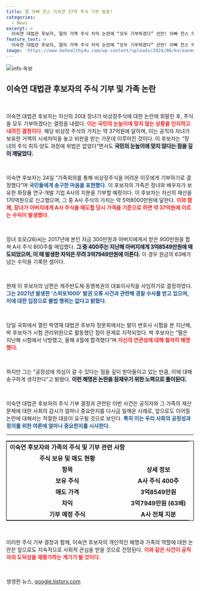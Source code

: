 ```yaml
---
title: 딸 아빠 찬스 이숙연 37억 주식 기부 발표!
categories:
  - News
excerpt: >
  이숙연 대법관 후보자, 딸의 거액 주식 차익 논란에 “모두 기부하겠다” 선언! 아빠 찬스 의혹 속에도 세금 납부는 성실, 그러나 국민 눈높이에 맞지 않는다고 자책. 박영재 후보자, 딸 관리위원 의혹에 대해 송구한 마음 전해. 클릭해서 자세한 이야기를 확인해보세요!
feature_text: >
  이숙연 대법관 후보자, 딸의 거액 주식 차익 논란에 “모두 기부하겠다” 선언! 아빠 찬스 의혹 속에도 세금 납부는 성실, 그러나 국민 눈높이에 맞지 않는다고 자책. 박영재 후보자, 딸 관리위원 의혹에 대해 송구한 마음 전해. 클릭해서 자세한 이야기를 확인해보세요!
image: 'https://www.behealthy4u.com/wp-content/uploads/2024/06/koreanews.jpg'
---
```


<p><img src="https://www.behealthy4u.com/wp-content/uploads/2024/06/koreanews.jpg" alt="info 속보" /></p>

<h2 data-ke-size="size26">이숙연 대법관 후보자의 주식 기부 및 가족 논란</h2>

<p data-ke-size="size16">&nbsp;</p>

<p>이숙연 대법관 후보자는 자신의 20대 장녀가 비상장주식에 대한 논란에 휘말린 후, 주식을 모두 기부하겠다는 결정을 내렸다. <b><span style="color: #ee2323;">이는 국민의 눈높이에 맞지 않는 상황을 인지하고 내려진 결정이다.</span></b> 해당 비상장 주식의 가치는 약 37억원에 달하며, 이는 공직자 자녀가 보유한 거액의 시세차익을 놓고 비판을 받는 가운데 이루어진 것이다. 이 후보자는 “장녀의 주식 취득·양도 과정에 위법은 없었다”면서도 <b><span style="background-color: #21538527;">국민의 눈높이에 맞지 않다는 점을 깊이 깨달았다.</span></b> </p>

<p data-ke-size="size16">&nbsp;</p>

<p>이숙연 후보자는 24일 “가족회의를 통해 비상장주식을 어려운 이웃에게 기부하기로 결정했다”며 <b><span style="color: #1a5490;">국민들에게 송구한 마음을 표현했다.</span></b> 이 후보자의 가족은 장녀와 배우자가 보유한 화장품 연구·개발 기업 A사의 지분을 기부할 예정이다. 이 후보자는 자신의 재산을 170억원으로 신고했으며, 그 중 A사 주식의 가치는 약 5억8000만원에 달한다. <b><span style="color: #ee2323;">이와 함께, 장녀가 아버지에게 A사 주식을 매도할 당시 가격을 기준으로 하면 약 37억원에 이르는 수익이 발생했다.</span></b></p>

<p data-ke-size="size16">&nbsp;</p>

<p>장녀 조모(26)씨는 2017년에 본인 자금 300만원과 아버지에게서 받은 900만원을 합쳐 A사 주식 800주를 매입했다. <b><span style="background-color: #21538527;">그 중 400주는 지난해 아버지에게 3억8549만원에 매도되었으며, 이 때 발생한 차익은 무려 3억7949만원에 이른다.</span></b> 이 경우 원금의 63배가 넘는 수익을 기록한 셈이다. </p>

<p data-ke-size="size16">&nbsp;</p>

<p>현재 이 후보자의 남편은 제주반도체·동행복권의 대표이사직을 사임하기로 결정하였다. <b><span style="color: #1a5490;">그는 2021년 발생한 ‘스피또1000’ 발권 오류 사건과 관련해 경찰 수사를 받고 있으며, 이에 대한 입장으로 불법 행위는 없다고 밝혔다.</span></b> </p>

<p data-ke-size="size16">&nbsp;</p>

<p>당일 국회에서 열린 박영재 대법관 후보자 청문회에서는 딸이 변호사 시험을 본 지난해, 박 후보자가 시험 관리위원으로 활동했던 점이 문제로 지적되었다. 박 후보자는 “딸은 지난해 시험에서 낙방했고, 올해 4월에 합격했다”며 <b><span style="color: #ee2323;">자신의 연관성에 대해 철저히 해명했다.</span></b> </p>

<p data-ke-size="size16">&nbsp;</p>

<p>하지만 그는 “공정성에 의심이 갈 수 있다는 점을 깊이 받아들이고 있는 만큼, 이에 대해 송구하게 생각한다”고 밝혔다. <b><span style="background-color: #21538527;">이런 해명은 논란을 잠재우기 위한 노력으로 풀이된다.</span></b> </p>

<p data-ke-size="size16">&nbsp;</p>

<p>이숙연 대법관 후보자의 주식 기부 결정과 관련된 이번 사건은 공직자와 그 가족의 재산 문제에 대한 사회의 감시가 얼마나 중요한지를 다시금 일깨운 사례로, 앞으로도 이어질 논란에 대해서는 적절한 대응이 요구될 것으로 보인다. <b><span style="color: #1a5490;">특히 이는 우리 사회의 공정성과 정의를 위한 여론에 얼마나 중요한지를 시사한다.</span></b> </p>

<hr>

<table style="width: 100%; border-collapse: collapse; border: 1px solid black;">
    <tr>
        <td style="text-align: center; height: 17px;"><b>이숙연 후보자와 가족의 주식 및 기부 관련 사항</b></td>
    </tr>
    <tr>
        <td style="text-align: center; height: 17px;"><b>주식 보유 및 매도 현황</b></td>
    </tr>
    <tr>
        <td style="text-align: center; height: 17px;"><b>항목</b></td>
        <td style="text-align: center; height: 17px;"><b>상세 정보</b></td>
    </tr>
    <tr>
        <td style="text-align: center; height: 17px;"><b>보유 주식</b></td>
        <td style="text-align: center; height: 17px;"><b>A사 주식 400주</b></td>
    </tr>
    <tr>
        <td style="text-align: center; height: 17px;"><b>매도 가격</b></td>
        <td style="text-align: center; height: 17px;"><b>3억8549만원</b></td>
    </tr>
    <tr>
        <td style="text-align: center; height: 17px;"><b>차익</b></td>
        <td style="text-align: center; height: 17px;"><b>3억7949만원 (63배)</b></td>
    </tr>
    <tr>
        <td style="text-align: center; height: 17px;"><b>기부 예정 주식</b></td>
        <td style="text-align: center; height: 17px;"><b>A사 전체 지분</b></td>
    </tr>
</table>

<p data-ke-size="size16">&nbsp;</p>

<p>이러한 주식 기부 결정과 함께, 이숙연 후보자의 개인적인 해명과 가족의 역할에 대한 논란은 앞으로도 지속적으로 사회적 관심을 받을 것으로 전망된다. <b><span style="color: #ee2323;">이와 같은 사건이 공직자의 도덕성을 재평가하는 계기가 될 것이다.</span></b> </p>

<p data-ke-size="size16">&nbsp;</p>
생생한 뉴스, <a href="https://qoogle.tistory.com" rel="dofollow">qoogle.tistory.com</a>


